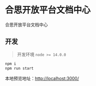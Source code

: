 # 合思开放平台文档中心

合思开放平台文档中心

## 开发

> 开发环境 `node >= 14.0.0`

```bash
npm i
npm run start
```

本地预览地址：<http://localhost:3000/>
